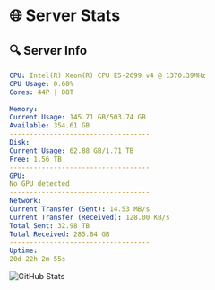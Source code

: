 # 🌐 Server Stats
## 🔍 Server Info
```yaml
CPU: Intel(R) Xeon(R) CPU E5-2699 v4 @ 1370.39MHz
CPU Usage: 0.60%
Cores: 44P | 88T
-----------------------------------
Memory:
Current Usage: 145.71 GB/503.74 GB
Available: 354.61 GB
-----------------------------------
Disk:
Current Usage: 62.88 GB/1.71 TB
Free: 1.56 TB
-----------------------------------
GPU:
No GPU detected
-----------------------------------
Network:
Current Transfer (Sent): 14.53 MB/s
Current Transfer (Received): 128.00 KB/s
Total Sent: 32.98 TB
Total Received: 285.84 GB
-----------------------------------
Uptime:
20d 22h 2m 55s
```
![GitHub Stats](https://img.shields.io/badge/Updated-2025-03-28_19:25:44-blue)